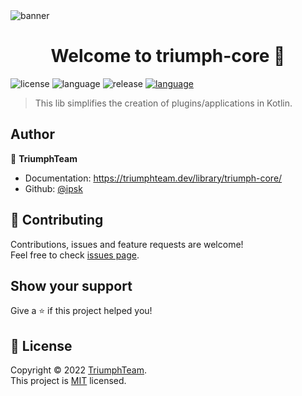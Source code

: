 <img src="https://i.imgur.com/3subxPr.png" alt="banner" />
<h1 align="center">Welcome to triumph-core 👋</h1>
<p>
  <img src="https://img.shields.io/github/license/TriumphTeam/triumph-core?color=blue&style=flat-square"  alt="license"/>
  <img src="https://img.shields.io/github/languages/top/TriumphTeam/triumph-core?color=%23766DB2&style=flat-square"  alt="language"/>
  <img src="https://img.shields.io/github/v/release/TriumphTeam/triumph-core?color=green&style=flat-square" alt="release">
  <a href="https://mattstudios.me/discord"><img src="https://img.shields.io/discord/493380790718038028?label=discord&style=flat-square"  alt="language"/></a>
</p>

> This lib simplifies the creation of plugins/applications in Kotlin.

## Author

👤 **TriumphTeam**

* Documentation: https://triumphteam.dev/library/triumph-core/
* Github: [@ipsk](https://github.com/ipsk)

## 🤝 Contributing

Contributions, issues and feature requests are welcome!<br />Feel free to
check [issues page](https://github.com/TriumphTeam/triumph-gui/issues).

## Show your support

Give a ⭐️ if this project helped you!

## 📝 License

Copyright © 2022 [TriumphTeam](https://triumphteam.dev/).  
This project is [MIT](https://github.com/TriumphTeam/triumph-core/blob/master/LICENSE) licensed.
